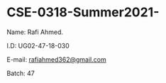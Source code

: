 # CSE-0318-Summer2021-

Name: Rafi Ahmed.

I.D: UG02-47-18-030

E-mail: rafiahmed362@gmail.com

Batch: 47
